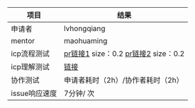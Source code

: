 项目| 结果
-- | --
申请者 | lvhongqiang
mentor | maohuaming
icp流程测试 | [pr链接1](https://github.com/lvhongqiang/icp2_lhq/pull/3) size：0.2   [pr链接2](https://github.com/lvhongqiang/icp2_lhq/pull/6) size：0.2
icp理解测试 | [链接](https://github.com/lvhongqiang/icp2_lhq/issues/7)
协作测试 | 申请者耗时（2h）/协作者耗时（2h）
issue响应速度 | 7分钟/ 次